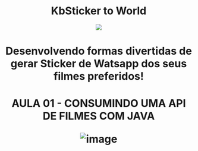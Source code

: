<h1 align="center"> KbSticker to World </h1>

<p align="center">
<img src="http://img.shields.io/static/v1?label=STATUS&message=EM%20DESENVOLVIMENTO&color=GREEN&style=for-the-badge"/>
</p>

<h1 align ="center"> Desenvolvendo formas divertidas de gerar Sticker de Watsapp dos seus filmes preferidos! </n1> 

<h1 align ="center"> AULA 01 - CONSUMINDO UMA API DE FILMES COM JAVA </n1>

![image](https://user-images.githubusercontent.com/82380632/179967192-a14ebdbb-b7a7-4fc5-9d3b-ef11c574ff11.png)

